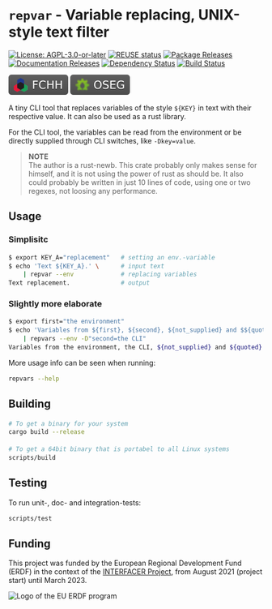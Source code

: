 <!--
SPDX-FileCopyrightText: 2021 - 2023 Robin Vobruba <hoijui.quaero@gmail.com>

SPDX-License-Identifier: CC0-1.0
-->

# `repvar` - Variable replacing, UNIX-style text filter

[![License: AGPL-3.0-or-later](
    https://img.shields.io/badge/License-AGPL%203.0+-blue.svg)](
    LICENSE.txt)
[![REUSE status](
    https://api.reuse.software/badge/github.com/hoijui/repvar)](
    https://api.reuse.software/info/github.com/hoijui/repvar)
[![Package Releases](
    https://img.shields.io/crates/v/repvar.svg)](
    https://crates.io/crates/repvar)
[![Documentation Releases](
    https://docs.rs/repvar/badge.svg)](
    https://docs.rs/repvar)
[![Dependency Status](
    https://deps.rs/repo/github/hoijui/repvar/status.svg)](
    https://deps.rs/repo/github/hoijui/repvar)
[![Build Status](
    https://github.com/hoijui/repvar/workflows/build/badge.svg)](
    https://github.com/hoijui/repvar/actions)

[![In cooperation with FabCity Hamburg](
    https://raw.githubusercontent.com/osegermany/tiny-files/master/res/media/img/badge-fchh.svg)](
    https://fabcity.hamburg)
[![In cooperation with Open Source Ecology Germany](
    https://raw.githubusercontent.com/osegermany/tiny-files/master/res/media/img/badge-oseg.svg)](
    https://opensourceecology.de)

A tiny CLI tool that replaces variables of the style `${KEY}`
in text with their respective value.
It can also be used as a rust library.

For the CLI tool,
the variables can be read from the environment
or be directly supplied through CLI switches,
like `-Dkey=value`.

> **NOTE** \
> The author is a rust-newb.
> This crate probably only makes sense for himself,
> and it is not using the power of rust as should be.
> It also could probably be written in just 10 lines of code,
> using one or two regexes, not loosing any performance.

## Usage

### Simplisitc

```bash
$ export KEY_A="replacement"   # setting an env.-variable
$ echo 'Text ${KEY_A}.' \      # input text
    | repvar --env             # replacing variables
Text replacement.              # output
```

### Slightly more elaborate

```bash
$ export first="the environment"
$ echo 'Variables from ${first}, ${second}, ${not_supplied} and $${quoted}.' \
    | repvars --env -D"second=the CLI"
Variables from the environment, the CLI, ${not_supplied} and ${quoted}.
```

More usage info can be seen when running:

```bash
repvars --help
```

## Building

```bash
# To get a binary for your system
cargo build --release

# To get a 64bit binary that is portabel to all Linux systems
scripts/build
```

## Testing

To run unit-, doc- and integration-tests:

```bash
scripts/test
```

## Funding

This project was funded by the European Regional Development Fund (ERDF)
in the context of the [INTERFACER Project](https://www.interfacerproject.eu/),
from August 2021 (project start)
until March 2023.

![Logo of the EU ERDF program](
    https://cloud.fabcity.hamburg/s/TopenKEHkWJ8j5P/download/logo-eu-erdf.png)
